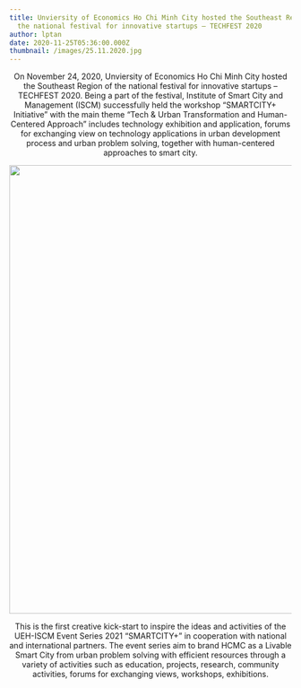 ```yaml
---
title: Unviersity of Economics Ho Chi Minh City hosted the Southeast Region of
  the national festival for innovative startups – TECHFEST 2020
author: lptan
date: 2020-11-25T05:36:00.000Z
thumbnail: /images/25.11.2020.jpg
---
```

<p align="center"> On November 24, 2020, Unviersity of Economics Ho Chi Minh City hosted the Southeast Region of the national festival for innovative startups – TECHFEST 2020. Being a part of the festival, Institute of Smart City and Management (ISCM) successfully held the workshop “SMARTCITY+ Initiative” with the main theme “Tech & Urban Transformation and Human-Centered Approach” includes technology exhibition and application, forums for exchanging view on technology applications in urban development process and urban problem solving, together with human-centered approaches to smart city. </p>


<div align="center"> <img align="center" width="800px" src="/images/25.11.2020.jpg"/> </div>

<p align="center"> This is the first creative kick-start to inspire the ideas and activities of the UEH-ISCM Event Series 2021 “SMARTCITY+” in cooperation with national and international partners. The event series aim to brand HCMC as a Livable Smart City from urban problem solving with efficient resources through a variety of activities such as education, projects, research, community activities, forums for exchanging views, workshops, exhibitions. </p>